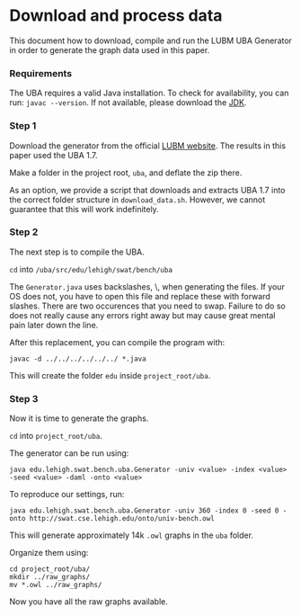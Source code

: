 # Download and process data

This document how to download, compile and run the LUBM UBA Generator in
order to generate the graph data used in this paper.

### Requirements

The UBA requires a valid Java installation. To check for availability, you
can run: `javac --version`. If not available, please download the
[JDK](https://www.oracle.com/java/technologies/downloads/).

### Step 1

Download the generator from the official [LUBM website](https://swat.cse.lehigh.edu/projects/lubm/).
The results in this paper used the UBA 1.7.

Make a folder in the project root, `uba`, and deflate the zip there.

As an option, we provide a script that downloads and extracts UBA 1.7 into
the correct folder structure in `download_data.sh`. However, we cannot
guarantee that this will work indefinitely.

### Step 2

The next step is to compile the UBA.

`cd` into `/uba/src/edu/lehigh/swat/bench/uba`

The `Generator.java` uses backslashes, \\, when generating the files. If
your OS does not, you have to open this file and replace these with forward
slashes. There are two occurences that you need to swap. Failure to do so
does not really cause any errors right away but may cause great mental pain
later down the line.

After this replacement, you can compile the program with:

`javac -d ../../../../../../ *.java`

This will create the folder `edu` inside `project_root/uba`.

### Step 3

Now it is time to generate the graphs.

`cd` into `project_root/uba`.

The generator can be run using:

`java edu.lehigh.swat.bench.uba.Generator -univ <value> -index <value> -seed <value> -daml -onto <value>`

To reproduce our settings, run:

`java edu.lehigh.swat.bench.uba.Generator -univ 360 -index 0 -seed 0 -onto http://swat.cse.lehigh.edu/onto/univ-bench.owl`

This will generate approximately 14k `.owl` graphs in the `uba` folder.

Organize them using:

```
cd project_root/uba/
mkdir ../raw_graphs/
mv *.owl ../raw_graphs/
```

Now you have all the raw graphs available.
